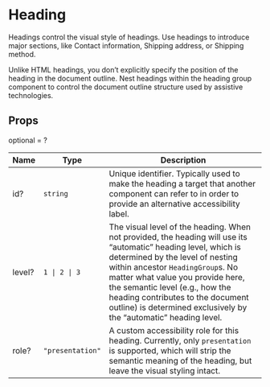 # Heading

Headings control the visual style of headings. Use headings to introduce major
sections, like Contact information, Shipping address, or Shipping method.

Unlike HTML headings, you don’t explicitly specify the position of the heading in the
document outline. Nest headings within the heading group component to control
the document outline structure used by assistive technologies.

## Props
optional = ?

| Name | Type | Description |
| --- | --- | --- |
| id? | <code>string</code> | Unique identifier. Typically used to make the heading a target that another component can refer to in order to provide an alternative accessibility label.  |
| level? | <code>1 &#124; 2 &#124; 3</code> | The visual level of the heading. When not provided, the heading will use its “automatic” heading level, which is determined by the level of nesting within ancestor `HeadingGroup`s. No matter what value you provide here, the semantic level (e.g., how the heading contributes to the document outline) is determined exclusively by the “automatic” heading level.  |
| role? | <code>"presentation"</code> | A custom accessibility role for this heading. Currently, only `presentation` is supported, which will strip the semantic meaning of the heading, but leave the visual styling intact.  |